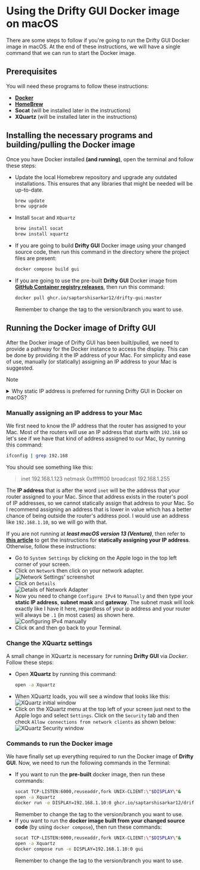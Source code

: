 # Using the Drifty GUI Docker image on macOS

There are some steps to follow if you're going to run the Drifty GUI Docker image in macOS. At the end of these instructions, we will have a single command that we can run to start the Docker image.

## Prerequisites

You will need these programs to follow these instructions:
- [**Docker**](https://docs.docker.com/desktop/install/mac-install)
- [**HomeBrew**](https://brew.sh/)
- **Socat** (will be installed later in the instructions)
- **XQuartz** (will be installed later in the instructions)

## Installing the necessary programs and building/pulling the Docker image

Once you have Docker installed **(and running)**, open the terminal and follow these steps:

- Update the local Homebrew repository and upgrade any outdated installations. This ensures that any libraries that might be needed will be up-to-date.
    ```bash
    brew update
    brew upgrade
    ```
- Install `Socat` and `XQuartz`
    ```bash
    brew install socat
    brew install xquartz
    ```
- If you are going to build **Drifty GUI** Docker image using your changed source code, then run this command in the directory where the project files are present:
    ```bash
    docker compose build gui
    ```
- If you are going to use the pre-built **Drifty GUI** Docker image from [**GitHub Container registry releases**](https://ghcr.io/saptarshisarkar12/drifty-gui), then run this command:
    ```bash
    docker pull ghcr.io/saptarshisarkar12/drifty-gui:master
    ```
  Remember to change the tag to the version/branch you want to use.

## Running the Docker image of Drifty GUI

After the Docker image of Drifty GUI has been built/pulled, we need to provide a pathway for the Docker instance to access the display. This can be done by providing it the IP address of your Mac. For simplicity and ease of use, manually (or statically) assigning an IP address to your Mac is suggested.

> [!NOTE]
> <details>
> <summary>
> Why static IP address is preferred for running Drifty GUI in Docker on macOS?
> </summary>
> Now that the image is built/pulled, we need to talk about how the GUI itself is going to be shown on your desktop. The only real relevant issue here pertains to your local IP address assigned to your network interface card on your Mac. You see, in a Linux environment (which macOS is modeled after), programs that run in the Terminal do not have direct access to your graphical environment (Graphical User Interface), so we are going to have to provide the Docker instance with a pathway to access the GUI and that has to be done by telling it what your local IP address is.
>  
> On most home networks, the typical setup is to have a router where your computer is connected to the LAN (Local Area network) side of the router either via Wi-Fi or an Ethernet cable. And most people just make that connection, find that they can access the Internet and don't look back.
>
> We, however, need to look back...
>
> Routers use a service called DHCP (Dynamic Host Control Protocol) which uses a reserved pool of IP addresses. If any device connects to your network and when it is set up to use DHCP (which is always the default), it will send out a broadcast packet onto your network asking for an IP address. Your router will see that request, then it will take out an IP address from its pool, and it will give it to your device so that your device can talk on your network, access the Internet, etc.
> 
> DHCP services are also designed to make that assigned IP address expire after some time (usually three days). In case a device that was on the network is no longer on the network, it can pull that IP address back and put it into the pool so that it doesn't run out of IP addresses. This means that it is possible your local IP address might change in a short period of time. We cannot build a command to run Drifty when your IP address is changing because docker needs to send the graphics to a known IP address.
> 
> There are usually two generic ways to refer to your local ip address in a linux or Windows environment. The first way is to simply use the word `localhost` and the second way is to use the default home IP address of `127.0.0.1`. Unfortunately, neither of those generics will work in this case, so we have to give the command the exact IP address of your Mac.
> </details>

### Manually assigning an IP address to your Mac

We first need to know the IP address that the router has assigned to your Mac. Most of the routers will use an IP address that starts with `192.168` so let's see if we have that kind of address assigned to our Mac, by running this command:
```bash
ifconfig | grep 192.168
```
You should see something like this:
> inet 192.168.1.123 netmask 0xffffff00 broadcast 192.168.1.255

The **IP address** that is after the word `inet` will be the address that your router assigned to your Mac. Since that address exists in the router's pool of IP addresses, so we cannot statically assign that address to your Mac. So I recommend assigning an address that is lower in value which has a better chance of being outside the router's address pool. I would use an address like `192.168.1.10`, so we will go with that.

If you are not running at **_least macOS version 13 (Ventura)_**, then refer to [**this article**](https://www.macinstruct.com/tutorials/how-to-set-a-static-ip-address-on-a-mac/) to get the instructions for **statically assigning your IP address**. Otherwise, follow these instructions:

- Go to `System Settings` by clicking on the Apple logo in the top left corner of your screen.
- Click on `Network` then click on your network adapter.
  ![Network Settings' screenshot](https://github.com/SaptarshiSarkar12/Drifty/assets/105960032/f0a5f45e-4467-4b49-b35f-fb068bb928b2)
- Click on `Details`   
  ![Details of Network Adapter](https://github.com/SaptarshiSarkar12/Drifty/assets/105960032/21fd8165-82b7-4ef0-9ff3-996589cb1814)
- Now you need to change `Configure IPv4` to `Manually` and then type your **static IP address**, **subnet mask** and **gateway**. The subnet mask will look exactly like I have it here, regardless of your ip address and your router will always be `.1` (in most cases) as shown here.   
  ![Configuring IPv4 manually](https://github.com/SaptarshiSarkar12/Drifty/assets/105960032/23cbe0aa-d744-4bee-b980-3dcc0ff38f66)
- Click `OK` and then go back to your Terminal.

### Change the XQuartz settings

A small change in XQuartz is necessary for running **Drifty GUI** via _Docker_. Follow these steps:

- Open **XQuartz** by running this command:
  ```bash
  open -a Xquartz
  ```
- When XQuartz loads, you will see a window that looks like this:
  ![XQuartz initial window](https://github.com/SaptarshiSarkar12/Drifty/assets/105960032/081ab4f4-1274-43db-8697-1a997ed42e30)
- Click on the XQuartz menu at the top left of your screen just next to the Apple logo and select `Settings`. Click on the `Security` tab and then check `Allow connections from network clients` as shown below:
  ![XQuartz Security window](https://github.com/SaptarshiSarkar12/Drifty/assets/105960032/691ee7f2-cf3e-4ac5-a00b-9a81ffa642b8)

### Commands to run the Docker image

We have finally set up everything required to run the Docker image of **Drifty GUI**. Now, we need to run the following commands in the Terminal:

- If you want to run the **pre-built** docker image, then run these commands:
  ```bash
  socat TCP-LISTEN:6000,reuseaddr,fork UNIX-CLIENT:\"$DISPLAY\"&
  open -a Xquartz
  docker run -e DISPLAY=192.168.1.10:0 ghcr.io/saptarshisarkar12/drifty-gui:master
  ```
  Remember to change the tag to the version/branch you want to use.
- If you want to run the **docker image built from your changed source code** (by using `docker compose`), then run these commands:
  ```bash
  socat TCP-LISTEN:6000,reuseaddr,fork UNIX-CLIENT:\"$DISPLAY\"&
  open -a Xquartz
  docker compose run -e DISPLAY=192.168.1.10:0 gui
  ```
  Remember to change the tag to the version/branch you want to use.

